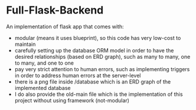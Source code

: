 # Full-Flask-Backend

An implementation of flask app that comes with:

-   modular (means it uses blueprint), so this code has very low-cost to maintain
-   carefully setting up the database ORM model in order to have the desired relationships (based on ERD graph), such as many to many, one to many, and one to one
-   pay very strict attention to human errors, such as implementing triggers in order to address human errors at the server-level
-   there is a png file inside /database which is an ERD graph of the implemented database
-   I do also provide the old-main file which is the implementation of this project without using framework (not-modular)
